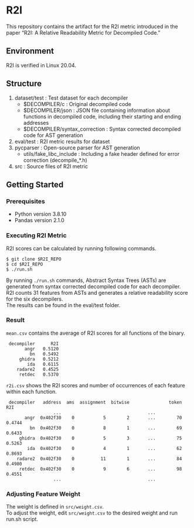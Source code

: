 # R2I
This repository contains the artifact for the R2I metric introduced in the paper “R2I: A Relative Readability Metric for Decompiled Code.”

## Environment
R2I is verified in Linux 20.04.

## Structure
1. dataset/test : Test dataset for each decompiler
    * $DECOMPILER/c : Original decompiled code
    * $DECOMPILER/json : JSON file containing information about functions in decompiled code, including their starting and ending addresses
    * $DECOMPILER/syntax_correction : Syntax corrected decompiled code for AST generation
2. eval/test : R2I metric results for dataset
3. pycparser : Open-source parser for AST generation
    * utils/fake_libc_include : Including a fake header defined for error correction (decompile_*.h)
4. src : Source files of R2I metric

## Getting Started
### Prerequisites
* Python version 3.8.10
* Pandas version 2.1.0

### Executing R2I Metric
R2I scores can be calculated by running following commands.
```
$ git clone $R2I_REPO
$ cd $R2I_REPO
$ ./run.sh
```
By running `./run.sh` commands, Abstract Syntax Trees (ASTs) are generated from syntax corrected decompiled code for each decompiler.  
R2I counts 31 features from ASTs and generates a relative readability score for the six decompilers.  
The results can be found in the eval/test folder.

### Result
`mean.csv` contains the average of R2I scores for all functions of the binary.
```
 decompiler      R2I
       angr   0.5120
         bn   0.5492
     ghidra   0.5212 
        ida   0.6115
    radare2   0.4525
     retdec   0.5370
```

`r2i.csv` shows the R2I scores and number of occurrences of each feature within each function.
```
 decompiler   address  ams  assignment  bitwise               token        R2I
                  ...                                 ...
       angr  0x402f30    0           5        2       ...        70     0.4744
         bn  0x402f30    0           8        1       ...        69     0.6433
     ghidra  0x402f30    0           5        3       ...        75     0.5263 
        ida  0x402f30    0           4        1       ...        62     0.8693
    radare2  0x402f30    0          11        1       ...        84     0.4980
     retdec  0x402f30    0           9        6       ...        98     0.4551
                  ...                                 ...
```
### Adjusting Feature Weight
The weight is defined in `src/weight.csv`.  
To adjust the weight, edit `src/weight.csv` to the desired weight and run run.sh script.
